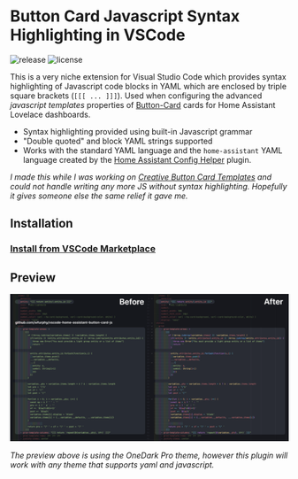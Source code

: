 # Button Card Javascript Syntax Highlighting in VSCode

![release](https://img.shields.io/github/v/release/wfurphy/vscode-button-card-js)
![license](https://img.shields.io/github/license/wfurphy/vscode-button-card-js)

This is a very niche extension for Visual Studio Code which provides syntax highlighting of Javascript code blocks in YAML which are enclosed by triple square brackets (`[[[ ... ]]]`). Used when configuring the advanced _javascript templates_ properties of [Button-Card](https://github.com/custom-cards/button-card) cards for Home Assistant Lovelace dashboards.

* Syntax highlighting provided using built-in Javascript grammar
* "Double quoted" and block YAML strings supported
* Works with the standard YAML language and the `home-assistant` YAML language created by the [Home Assistant Config Helper](https://github.com/keesschollaart81/vscode-home-assistant) plugin.

_I made this while I was working on [Creative Button Card Templates](https://github.com/wfurphy/creative-button-card-templates) and could not handle writing any more JS without syntax highlighting. Hopefully it gives someone else the same relief it gave me._

## Installation

### [Install from VSCode Marketplace](https://marketplace.visualstudio.com/items?itemName=wfurphy.vscode-button-card-js)

## Preview

![VSCode BC JS Example](https://raw.githubusercontent.com/wfurphy/vscode-button-card-js/master/images/vscodebcjs-example.png)

_The preview above is using the OneDark Pro theme, however this plugin will work with any theme that supports yaml and javascript._